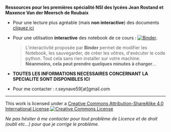 **Ressources pour les premières spécialité NSI des lycées Jean Rostand et Maxence Van der Meersch de Roubaix**

* Pour une lecture plus agréable (mais **non interactive**) des documents [cliquez ici](https://nbviewer.jupyter.org/github/seynave/premiere)


* Pour une utilisation **interactive** des notebook de ce cours : [![Binder](https://mybinder.org/badge_logo.svg)](https://mybinder.org/v2/gh/seynave/premiere/master).  
    > L'interactivité proposée par **Binder** permet de modifier les Notebook, les sauvegarder, de créer les vôtres, d'exécuter le code python. Tout cela sans rien installer sur votre machine. **Néanmoins, cela peut prendre quelques minutes à charger**...

* **TOUTES LES INFORMATIONS NECESSAIRES CONCERNANT LA SPECIALITE SONT DISPONIBLES ICI**

* Pour me contacter : r.seynave59[at]gmail.com

-----------------------------


This work is licensed under a <a rel="license" href="http://creativecommons.org/licenses/by-sa/4.0/">Creative Commons Attribution-ShareAlike 4.0 International License</a>.<a rel="license" href="http://creativecommons.org/licenses/by-sa/4.0/"><img alt="Creative Commons License" style="border-width:0" src="https://i.creativecommons.org/l/by-sa/4.0/88x31.png" /></a><br />

*Ne pas hésiter à me contacter pour tout problème de Licence et de droit (oubli etc...) pour que je corrige le problème.*
